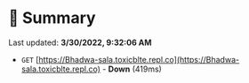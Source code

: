 # 📖 Summary
Last updated: **3/30/2022, 9:32:06 AM**

- `GET` [https://Bhadwa-sala.toxicblte.repl.co](https://Bhadwa-sala.toxicblte.repl.co) - **Down** (419ms)
